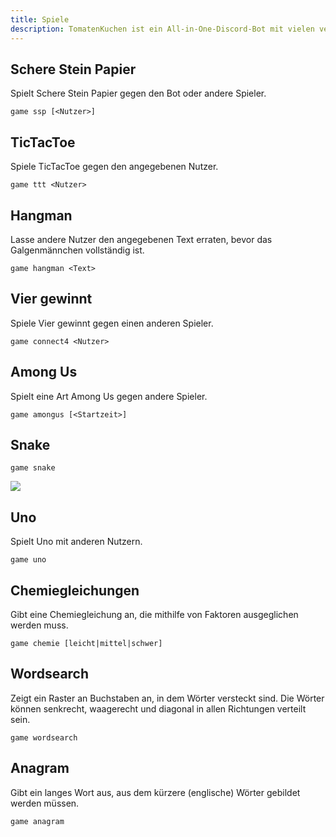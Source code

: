 ```yaml
---
title: Spiele
description: TomatenKuchen ist ein All-in-One-Discord-Bot mit vielen verschiedenen Funktionen. Listet die Spiele des Bots auf
---
```


## Schere Stein Papier

Spielt Schere Stein Papier gegen den Bot oder andere Spieler.

`game ssp [<Nutzer>]`

## TicTacToe

Spiele TicTacToe gegen den angegebenen Nutzer.

`game ttt <Nutzer>`

## Hangman

Lasse andere Nutzer den angegebenen Text erraten, bevor das Galgenmännchen vollständig ist.

`game hangman <Text>`

## Vier gewinnt

Spiele Vier gewinnt gegen einen anderen Spieler.

`game connect4 <Nutzer>`

## Among Us

Spielt eine Art Among Us gegen andere Spieler.

`game amongus [<Startzeit>]`

## Snake

`game snake`

![](/img/game_snake.png)

## Uno

Spielt Uno mit anderen Nutzern.

`game uno`

## Chemiegleichungen

Gibt eine Chemiegleichung an, die mithilfe von Faktoren ausgeglichen werden muss.

`game chemie [leicht|mittel|schwer]`

## Wordsearch

Zeigt ein Raster an Buchstaben an, in dem Wörter versteckt sind. Die Wörter können senkrecht, waagerecht und diagonal in allen Richtungen verteilt sein.

`game wordsearch`

## Anagram

Gibt ein langes Wort aus, aus dem kürzere (englische) Wörter gebildet werden müssen.

`game anagram`
